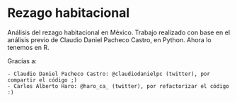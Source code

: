 # Rezago habitacional
Análisis del rezago habitacional en México.
Trabajo realizado con base en el análisis previo de Claudio Daniel Pacheco Castro, en Python. Ahora lo tenemos en R.

Gracias a:

	- Claudio Daniel Pacheco Castro: @claudiodanielpc (twitter), por compartir el código ;)
	- Carlos Alberto Haro: @haro_ca_ (twitter), por refactorizar el código :)
